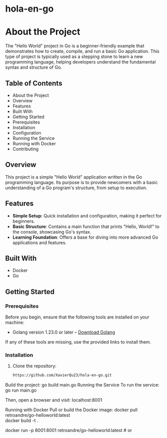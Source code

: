 ﻿# hola-en-go
# About the Project  
The "Hello World" project in Go is a beginner-friendly example that demonstrates how to create, compile, and run a basic Go application. This type of project is typically used as a stepping stone to learn a new programming language, helping developers understand the fundamental syntax and structure of Go.

## Table of Contents  
- About the Project  
- Overview  
- Features  
- Built With  
- Getting Started  
- Prerequisites  
- Installation  
- Configuration  
- Running the Service  
- Running with Docker  
- Contributing  

## Overview  
This project is a simple "Hello World" application written in the Go programming language. Its purpose is to provide newcomers with a basic understanding of a Go program's structure, from setup to execution.

## Features  
- **Simple Setup**: Quick installation and configuration, making it perfect for beginners.  
- **Basic Structure**: Contains a main function that prints "Hello, World!" to the console, showcasing Go's syntax.  
- **Learning Foundation**: Offers a base for diving into more advanced Go applications and features.

## Built With  
- Docker  
- Go

## Getting Started  
### Prerequisites  
Before you begin, ensure that the following tools are installed on your machine:  
- Golang version 1.23.0 or later – [Download Golang](https://golang.org/dl/)

If any of these tools are missing, use the provided links to install them.

### Installation  
1. Clone the repository:  
   ```bash
   https://github.com/XavierQu23/hola-en-go.git

Build the project:
go build main.go
Running the Service
To run the service:
go run main.go

Then, open a browser and visit:
localhost:8001

Running with Docker
Pull or build the Docker image:
docker pull retroandre/go-helloworld:latest  
docker build -t <any-name> .

docker run -p 8001:8001 retroandre/go-helloworld:latest  # or <any-name>


